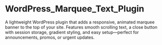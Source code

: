 # WordPress_Marquee_Text_Plugin
A lightweight WordPress plugin that adds a responsive, animated marquee banner to the top of your site. Features smooth scrolling text, a close button with session storage, gradient styling, and easy setup—perfect for announcements, promos, or urgent updates.
